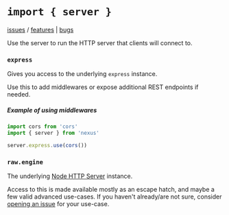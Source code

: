 # `import { server }`

[issues](https://nxs.li/issues/component/server) / [features](https://nxs.li/issues/components/server/features) | [bugs](https://nxs.li/issues/component/server/bugs)

Use the server to run the HTTP server that clients will connect to.

### `express`

Gives you access to the underlying `express` instance.

Use this to add middlewares or expose additional REST endpoints if needed.

##### Example of using middlewares

```ts
import cors from 'cors'
import { server } from 'nexus'

server.express.use(cors())
```

### `raw.engine`

The underlying [Node HTTP Server](https://nodejs.org/api/http.html#http_class_http_server) instance.

Access to this is made available mostly as an escape hatch, and maybe a few valid advanced use-cases. If you haven't already/are not sure, consider [opening an issue](https://nxs.li/issues/create/feature) for your use-case.
